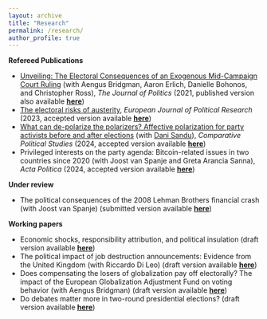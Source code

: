 ```yaml
---
layout: archive
title: "Research"
permalink: /research/
author_profile: true
---
```


<b>Refereed Publications</b>

* [Unveiling: The Electoral Consequences of an Exogenous Mid-Campaign Court Ruling](https://www.journals.uchicago.edu/doi/pdf/10.1086/711177) (with Aengus Bridgman, Aaron Erlich, Danielle Bohonos, and Christopher Ross), <em>The Journal of Politics</em> (2021, published version also available [<b>here</b>](https://www.dropbox.com/s/f9fobl6ehr5ua9s/Paper_JOP.pdf?dl=0))
* [The electoral risks of austerity](https://doi.org/10.1111/1475-6765.12604),  <em>European Journal of Political Research</em> (2023, accepted version available [<b>here</b>](https://www.dropbox.com/s/pu8rum0cgivukib/Ciobanu%20-%20Austerity.pdf?dl=0))
* [What can de-polarize the polarizers? Affective polarization for party activists before and after elections](https://doi.org/10.1177/00104140241259453) (with [Dani Sandu](https://danisandu.eu/)), <em>Comparative Political Studies</em> (2024, accepted version available [<b>here</b>](https://www.dropbox.com/s/o2ukgnwatc79457/Ciobanu%20and%20Sandu%20-%20Affective%20polarization.pdf?dl=0))
* Privileged interests on the party agenda: Bitcoin-related issues in two countries since 2020 (with Joost van Spanje and Greta Arancia Sanna), <em>Acta Politica</em> (2024, accepted version available [<b>here</b>](https://www.dropbox.com/scl/fi/up7l3x2z9maeufpggwu8a/Bitcoin_paper.pdf?rlkey=5rx3tgdbia94uia562cfbsh2d&st=akfqsx7r&dl=0))

<b>Under review</b>

* The political consequences of the 2008 Lehman Brothers financial crash (with Joost van Spanje) (submitted version available [<b>here</b>](https://www.dropbox.com/s/2sxxkjdd9ki3val/Ciobanu%20and%20van%20Spanje%20-%20Lehman.pdf?dl=0))
<!-- * Offshoring, Automation, and Support for Radical Political Action (with Leonardo Baccini and Krzysztof Pelc) (submitted version available [<b>here</b>](https://www.dropbox.com/scl/fi/039w1tx6e73965e4bqjjl/BCP-Offshoring-Automation-March-2024.pdf?rlkey=k6gjjy3hqbfyumr6geoyovzff&dl=0)) -->

<b>Working papers</b>

* Economic shocks, responsibility attribution, and political insulation (draft version available [<b>here</b>](https://www.dropbox.com/s/8wwrf40nsejprda/Ciobanu%20-%20Blame%20attribution.pdf?dl=0))
* The political impact of job destruction announcements: Evidence from the United Kingdom (with Riccardo Di Leo) (draft version available [<b>here</b>](https://www.dropbox.com/scl/fi/prlq11pt0ovi08b6forj3/Ciobanu-and-Di-Leo-UK-shocks-paper.pdf?rlkey=efqvmahi73vybuu3uhp1xy9wo&st=v1lzjpr0&dl=0))
* Does compensating the losers of globalization pay off electorally? The impact of the European Globalization Adjustment Fund on voting behavior (with Aengus Bridgman) (draft version available [<b>here</b>](https://www.dropbox.com/s/7cnnrirxggaaebk/Ciobanu%20and%20Bridgman%20-%20EGF.pdf?dl=0))
* Do debates matter more in two-round presidential elections? (draft version available [<b>here</b>](https://www.dropbox.com/s/8obtp0nqgqdp6fd/Ciobanu%20-%20Debates.pdf?dl=0))

